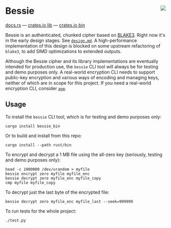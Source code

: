 <h1>Bessie<a href="https://github.com/oconnor663/bessie/actions"><img align="right" src="https://github.com/oconnor663/bessie/workflows/tests/badge.svg"></a></h1>

[docs.rs](https://docs.rs/bessie) — [crates.io lib](https://crates.io/crates/bessie) — [crates.io bin](https://crates.io/crates/bessie_bin)

Bessie is an authenticated, chunked cipher based on
[BLAKE3](https://github.com/BLAKE3-team/BLAKE3). Right now it's in the early
design stages. See [`design.md`](./design.md). A high-performance
implementation of this design is blocked on some upstream refactoring of
`blake3`, to add SIMD optimizations to extended outputs.

Although the Bessie cipher and its library implementations are eventually
intended for production use, the `bessie` CLI tool will always be for testing
and demo purposes only. A real-world encryption CLI needs to support public-key
encryption and various ways of encoding and managing keys, neither of which are
in scope for this project. If you need a real-world encryption CLI, consider
[`age`](https://github.com/FiloSottile/age).

## Usage

To install the `bessie` CLI tool, which is for testing and demo purposes only:

```
cargo install bessie_bin
```

Or to build and install from this repo:

```
cargo install --path rust/bin
```

To encrypt and decrypt a 1 MB file using the all-zero key (seriously, testing
and demo purposes only):

```
head -c 1000000 /dev/urandom > myfile
bessie encrypt zero myfile myfile_enc
bessie decrypt zero myfile_enc myfile_copy
cmp myfile myfile_copy
```

To decrypt just the last byte of the encrypted file:

```
bessie decrypt zero myfile_enc myfile_last --seek=999999
```

To run tests for the whole project:

```
./test.py
```
